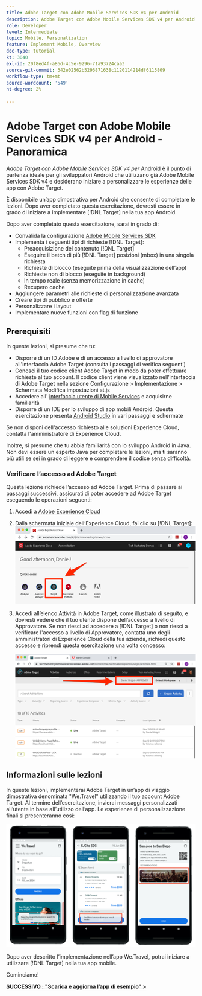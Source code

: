 ```yaml
---
title: Adobe Target con Adobe Mobile Services SDK v4 per Android
description: Adobe Target con Adobe Mobile Services SDK v4 per Android è il punto di partenza ideale per gli sviluppatori Android che utilizzano già Adobe Mobile Services SDK v4 e desiderano iniziare a personalizzare le esperienze delle app con Adobe Target.
role: Developer
level: Intermediate
topic: Mobile, Personalization
feature: Implement Mobile, Overview
doc-type: tutorial
kt: 3040
exl-id: 20f8ed4f-a86d-4c5e-9296-71a93724caa3
source-git-commit: 342e02562b5296871638c1120114214df6115809
workflow-type: tm+mt
source-wordcount: '549'
ht-degree: 2%

---
```


# Adobe Target con Adobe Mobile Services SDK v4 per Android - Panoramica

_Adobe Target con Adobe Mobile Services SDK v4 per_ Android è il punto di partenza ideale per gli sviluppatori Android che utilizzano già Adobe Mobile Services SDK v4 e desiderano iniziare a personalizzare le esperienze delle app con Adobe Target.

È disponibile un’app dimostrativa per Android che consente di completare le lezioni. Dopo aver completato questa esercitazione, dovresti essere in grado di iniziare a implementare [!DNL Target] nella tua app Android.

Dopo aver completato questa esercitazione, sarai in grado di:

* Convalida la configurazione [Adobe Mobile Services SDK](https://experienceleague.adobe.com/docs/mobile-services/android/getting-started-android/requirements.html?lang=en)
* Implementa i seguenti tipi di richieste [!DNL Target]:
   * Preacquisizione del contenuto [!DNL Target]
   * Eseguire il batch di più [!DNL Target] posizioni (mbox) in una singola richiesta
   * Richieste di blocco (eseguite prima della visualizzazione dell’app)
   * Richieste non di blocco (eseguite in background)
   * In tempo reale (senza memorizzazione in cache)
   * Recupero cache
* Aggiungere parametri alle richieste di personalizzazione avanzata
* Creare tipi di pubblico e offerte
* Personalizzare i layout
* Implementare nuove funzioni con flag di funzione

## Prerequisiti

In queste lezioni, si presume che tu:

* Disporre di un ID Adobe e di un accesso a livello di approvatore all&#39;interfaccia Adobe Target (consulta i passaggi di verifica seguenti)
* Conosci il tuo codice client Adobe Target in modo da poter effettuare richieste al tuo account. Il codice client viene visualizzato nell’interfaccia di Adobe Target nella sezione   Configurazione > Implementazione > Schermata Modifica impostazioni at.js
* Accedere all&#39; [interfaccia utente di Mobile Services](https://mobilemarketing.adobe.com/) e acquisirne familiarità
* Disporre di un IDE per lo sviluppo di app mobili Android. Questa esercitazione presenta [Android Studio](https://developer.android.com/studio/install) in vari passaggi e schermate

Se non disponi dell&#39;accesso richiesto alle soluzioni Experience Cloud, contatta l&#39;amministratore di Experience Cloud.

Inoltre, si presume che tu abbia familiarità con lo sviluppo Android in Java. Non devi essere un esperto Java per completare le lezioni, ma ti saranno più utili se sei in grado di leggere e comprendere il codice senza difficoltà.

### Verificare l’accesso ad Adobe Target

Questa lezione richiede l’accesso ad Adobe Target. Prima di passare ai passaggi successivi, assicurati di poter accedere ad Adobe Target eseguendo le operazioni seguenti:

1. Accedi a [Adobe Experience Cloud](https://experience.adobe.com/)
1. Dalla schermata iniziale dell’Experience Cloud, fai clic su [!DNL Target]:
   ![Experience Cloud Home Screen](assets/aec_homeScreen_clickTarget.png)
1. Accedi all’elenco Attività in Adobe Target, come illustrato di seguito, e dovresti vedere che il tuo utente dispone dell’accesso a livello di Approvatore. Se non riesci ad accedere a [!DNL Target] o non riesci a verificare l&#39;accesso a livello di Approvatore, contatta uno degli amministratori di Experience Cloud della tua azienda, richiedi questo accesso e riprendi questa esercitazione una volta concesso:

   ![Interfaccia utente Adobe](assets/targetUI_approver.png)

## Informazioni sulle lezioni

In queste lezioni, implementerai Adobe Target in un’app di viaggio dimostrativa denominata &quot;We.Travel&quot; utilizzando il tuo account Adobe Target. Al termine dell’esercitazione, invierai messaggi personalizzati all’utente in base all’utilizzo dell’app. Le esperienze di personalizzazione finali si presenteranno così:

![We.Travel app finale](assets/overview_final_result.jpg)

Dopo aver descritto l’implementazione nell’app We.Travel, potrai iniziare a utilizzare [!DNL Target] nella tua app mobile.

Cominciamo!

**[SUCCESSIVO : &quot;Scarica e aggiorna l’app di esempio&quot; >](download-and-update-the-sample-app.md)**
